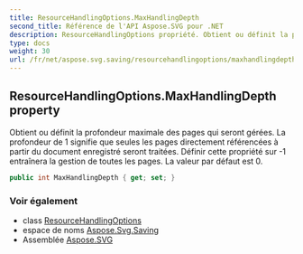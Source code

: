 ```yaml
---
title: ResourceHandlingOptions.MaxHandlingDepth
second_title: Référence de l'API Aspose.SVG pour .NET
description: ResourceHandlingOptions propriété. Obtient ou définit la profondeur maximale des pages qui seront gérées. La profondeur de 1 signifie que seules les pages directement référencées à partir du document enregistré seront traitées. Définir cette propriété sur 1 entraînera la gestion de toutes les pages. La valeur par défaut est 0.
type: docs
weight: 30
url: /fr/net/aspose.svg.saving/resourcehandlingoptions/maxhandlingdepth/
---
```

## ResourceHandlingOptions.MaxHandlingDepth property

Obtient ou définit la profondeur maximale des pages qui seront gérées. La profondeur de 1 signifie que seules les pages directement référencées à partir du document enregistré seront traitées. Définir cette propriété sur -1 entraînera la gestion de toutes les pages. La valeur par défaut est 0.

```csharp
public int MaxHandlingDepth { get; set; }
```

### Voir également

* class [ResourceHandlingOptions](../)
* espace de noms [Aspose.Svg.Saving](../../resourcehandlingoptions/)
* Assemblée [Aspose.SVG](../../../)


